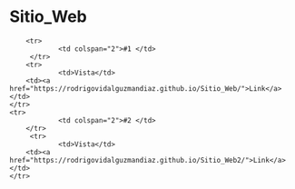# Sitio_Web

<table>

        <tr>
             	<td colspan="2">#1 </td>
         </tr>
        <tr>
             	<td>Vista</td> 
		<td><a href="https://rodrigovidalguzmandiaz.github.io/Sitio_Web/">Link</a></td> 
	</tr>
	<tr>
                <td colspan="2">#2 </td>
        </tr>
         <tr>
                <td>Vista</td> 
		<td><a href="https://rodrigovidalguzmandiaz.github.io/Sitio_Web2/">Link</a></td> 
	</tr>
</table>
